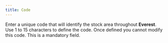 ```yaml
---
title: Code
---
```



Enter a unique code that will identify the stock area throughout **Everest**. Use 1 to 15 characters to define  the code. Once defined you cannot modify this code. This is a mandatory  field.
